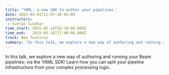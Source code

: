 ```yaml
---
title: 'YAML: a new SDK to author your pipelines.'
date: 2025-04-01T12:07:38-05:00
instructors:
 - Svetak Sundhar
time_start: 2025-05-16T16:30:00.000Z
time_end:   2025-05-16T17:00:00.000Z
track: New features
summary: "In this talk, we explore a new way of authoring and running your Beam pipelines; via the YAML SDK! Learn how you can split your pipeline infrastructure from your complex processing logic."
---
```


In this talk, we explore a new way of authoring and running your Beam pipelines; via the YAML SDK! Learn how you can split your pipeline infrastructure from your complex processing logic.